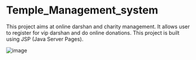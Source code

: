 # Temple_Management_system
This project aims at online darshan and charity management. 
It allows user to register for vip darshan and do online donations.
This project is built using JSP (Java Server Pages).

![image](https://github.com/Shraddha16092002/Temple_Management_system/assets/93763789/60571a31-c8fb-4470-b000-aaa0f6484188)
